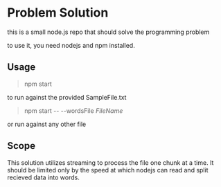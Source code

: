 # Problem Solution

this is a small node.js repo that should solve the programming problem

to use it, you need nodejs and npm installed.

## Usage

> npm start 

to run against the provided SampleFile.txt

> npm start -- --wordsFile _FileName_

or run against any other file

## Scope

This solution utilizes streaming to process the file one chunk at a time.
It should be limited only by the speed at which nodejs can read and split 
recieved data into words.